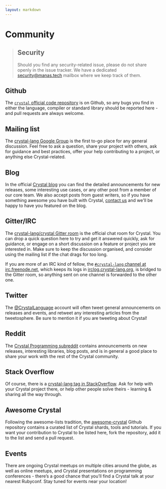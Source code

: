 ```yaml
---
layout: markdown
---
```

# Community

> ## Security
>
> Should you find any security-related issue, please do not share openly in the issue tracker. We have a dedicated [security@manas.tech](mailto:security@manas.tech) mailbox where we keep track of them.

## Github

The [`crystal` official code repository](https://github.com/crystal-lang/crystal/) is on Github, so any bugs you find in either the language, compiler or standard library should be reported here - and pull requests are always welcome.

## Mailing list

The [crystal-lang Google Group](https://groups.google.com/forum/#!forum/crystal-lang) is the first to-go place for any general discussion. Feel free to ask a question, share your project with others, ask for guidance and best practices, offer your help contributing to a project, or anything else Crystal-related.

## Blog

In the official [Crystal blog](https://crystal-lang.org/#blog) you can find the detailed announcements for new releases, some interesting use cases, or any other post from a member of our core team. We also accept posts from guest writers, so if you have something awesome you have built with Crystal, [contact us](. ";-)") and we'll be happy to have you featured on the blog.

## Gitter/IRC

The [crystal-lang/crystal Gitter room](https://gitter.im/crystal-lang/crystal) is the official chat room for Crystal. You can drop a quick question here to try and get it answered quickly, ask for guidance, or engage on a short discussion on a feature or project you are interested in. Make sure to keep the discussion organised, and consider using the mailing list if the chat drags for too long.

If you are more of an IRC kind of fellow, the [`#crystal-lang` channel at irc.freenode.net](https://webchat.freenode.net/?channels=%23crystal-lang), which keeps its logs in [irclog.crystal-lang.org](https://irclog.crystal-lang.org), is bridged to the Gitter room, so anything sent on one channel is forwarded to the other one.

## Twitter

The [@CrystalLanguage](https://twitter.com/CrystalLanguage) account will often tweet general announcements on releases and events, and retweet any interesting articles from the tweetosphere. Be sure to mention it if you are tweeting about Crystal!

## Reddit

The [Crystal Programming subreddit](https://www.reddit.com/r/crystal_programming/) contains announcements on new releases, interesting libraries, blog posts, and is in general a good place to share your work with the rest of the Crystal community.

## Stack Overflow

Of course, there is a [crystal-lang tag in StackOverflow](https://stackoverflow.com/questions/tagged/crystal-lang?sort=newest). Ask for help with your Crystal project there, or help other people solve theirs - learning & sharing all the way through.

## Awesome Crystal

Following the awesome-lists tradition, the [awesome-crystal](https://github.com/veelenga/awesome-crystal) Github repository contains a curated list of Crystal shards, tools and tutorials. If you want your contribution to Crystal to be listed here, fork the repository, add it to the list and send a pull request.

## Events

There are ongoing Crystal meetups on multiple cities around the globe, as well as online meetups, and Crystal presentations on programming conferences - there’s a good chance that you’ll find a Crystal talk at your nearest Rubyconf. Stay tuned for events near your location!
